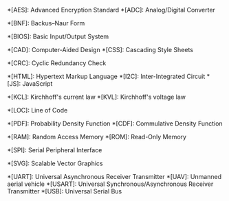 *[AES]: Advanced Encryption Standard
*[ADC]: Analog/Digital Converter

*[BNF]: Backus–Naur Form

*[BIOS]: Basic Input/Output System

*[CAD]: Computer-Aided Design
*[CSS]: Cascading Style Sheets

*[CRC]: Cyclic Redundancy Check

*[HTML]: Hypertext Markup Language
*[I2C]: Inter-Integrated Circuit
*[JS]: JavaScript

*[KCL]: Kirchhoff's current law
*[KVL]: Kirchhoff's voltage law

*[LOC]: Line of Code

*[PDF]: Probability Density Function
*[CDF]: Commulative Density Function

*[RAM]: Random Access Memory
*[ROM]: Read-Only Memory

*[SPI]: Serial Peripheral Interface

*[SVG]: Scalable Vector Graphics

*[UART]: Universal Asynchronous Receiver Transmitter
*[UAV]: Unmanned aerial vehicle
*[USART]: Universal Synchronous/Asynchronous Receiver Transmitter
*[USB]: Universal Serial Bus
